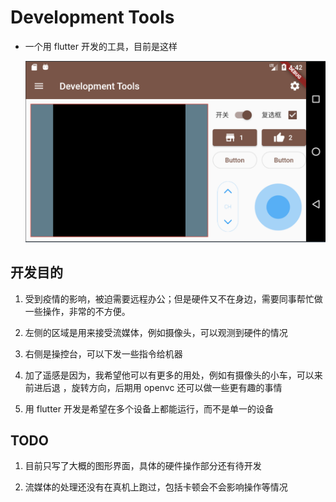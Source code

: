 # Development Tools

* 一个用 flutter 开发的工具，目前是这样
  
  ![](./assets/app.png)

## 开发目的

1. 受到疫情的影响，被迫需要远程办公；但是硬件又不在身边，需要同事帮忙做一些操作，非常的不方便。

2. 左侧的区域是用来接受流媒体，例如摄像头，可以观测到硬件的情况

3. 右侧是操控台，可以下发一些指令给机器

4. 加了遥感是因为，我希望他可以有更多的用处，例如有摄像头的小车，可以来前进后退 ，旋转方向，后期用 openvc 还可以做一些更有趣的事情

5. 用 flutter 开发是希望在多个设备上都能运行，而不是单一的设备

## TODO

1. 目前只写了大概的图形界面，具体的硬件操作部分还有待开发

2. 流媒体的处理还没有在真机上跑过，包括卡顿会不会影响操作等情况
